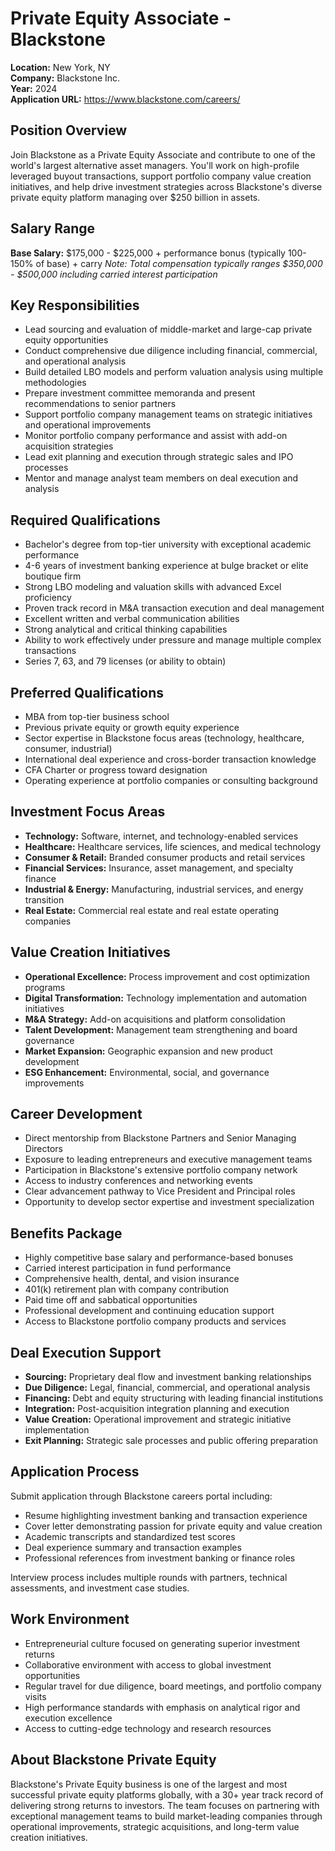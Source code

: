 # Private Equity Associate - Blackstone
**Location:** New York, NY  
**Company:** Blackstone Inc.  
**Year:** 2024  
**Application URL:** https://www.blackstone.com/careers/

## Position Overview
Join Blackstone as a Private Equity Associate and contribute to one of the world's largest alternative asset managers. You'll work on high-profile leveraged buyout transactions, support portfolio company value creation initiatives, and help drive investment strategies across Blackstone's diverse private equity platform managing over $250 billion in assets.

## Salary Range
**Base Salary:** $175,000 - $225,000 + performance bonus (typically 100-150% of base) + carry
*Note: Total compensation typically ranges $350,000 - $500,000 including carried interest participation*

## Key Responsibilities
- Lead sourcing and evaluation of middle-market and large-cap private equity opportunities
- Conduct comprehensive due diligence including financial, commercial, and operational analysis
- Build detailed LBO models and perform valuation analysis using multiple methodologies
- Prepare investment committee memoranda and present recommendations to senior partners
- Support portfolio company management teams on strategic initiatives and operational improvements
- Monitor portfolio company performance and assist with add-on acquisition strategies
- Lead exit planning and execution through strategic sales and IPO processes
- Mentor and manage analyst team members on deal execution and analysis

## Required Qualifications
- Bachelor's degree from top-tier university with exceptional academic performance
- 4-6 years of investment banking experience at bulge bracket or elite boutique firm
- Strong LBO modeling and valuation skills with advanced Excel proficiency
- Proven track record in M&A transaction execution and deal management
- Excellent written and verbal communication abilities
- Strong analytical and critical thinking capabilities
- Ability to work effectively under pressure and manage multiple complex transactions
- Series 7, 63, and 79 licenses (or ability to obtain)

## Preferred Qualifications
- MBA from top-tier business school
- Previous private equity or growth equity experience
- Sector expertise in Blackstone focus areas (technology, healthcare, consumer, industrial)
- International deal experience and cross-border transaction knowledge
- CFA Charter or progress toward designation
- Operating experience at portfolio companies or consulting background

## Investment Focus Areas
- **Technology:** Software, internet, and technology-enabled services
- **Healthcare:** Healthcare services, life sciences, and medical technology
- **Consumer & Retail:** Branded consumer products and retail services
- **Financial Services:** Insurance, asset management, and specialty finance
- **Industrial & Energy:** Manufacturing, industrial services, and energy transition
- **Real Estate:** Commercial real estate and real estate operating companies

## Value Creation Initiatives
- **Operational Excellence:** Process improvement and cost optimization programs
- **Digital Transformation:** Technology implementation and automation initiatives
- **M&A Strategy:** Add-on acquisitions and platform consolidation
- **Talent Development:** Management team strengthening and board governance
- **Market Expansion:** Geographic expansion and new product development
- **ESG Enhancement:** Environmental, social, and governance improvements

## Career Development
- Direct mentorship from Blackstone Partners and Senior Managing Directors
- Exposure to leading entrepreneurs and executive management teams
- Participation in Blackstone's extensive portfolio company network
- Access to industry conferences and networking events
- Clear advancement pathway to Vice President and Principal roles
- Opportunity to develop sector expertise and investment specialization

## Benefits Package
- Highly competitive base salary and performance-based bonuses
- Carried interest participation in fund performance
- Comprehensive health, dental, and vision insurance
- 401(k) retirement plan with company contribution
- Paid time off and sabbatical opportunities
- Professional development and continuing education support
- Access to Blackstone portfolio company products and services

## Deal Execution Support
- **Sourcing:** Proprietary deal flow and investment banking relationships
- **Due Diligence:** Legal, financial, commercial, and operational analysis
- **Financing:** Debt and equity structuring with leading financial institutions
- **Integration:** Post-acquisition integration planning and execution
- **Value Creation:** Operational improvement and strategic initiative implementation
- **Exit Planning:** Strategic sale processes and public offering preparation

## Application Process
Submit application through Blackstone careers portal including:
- Resume highlighting investment banking and transaction experience
- Cover letter demonstrating passion for private equity and value creation
- Academic transcripts and standardized test scores
- Deal experience summary and transaction examples
- Professional references from investment banking or finance roles

Interview process includes multiple rounds with partners, technical assessments, and investment case studies.

## Work Environment
- Entrepreneurial culture focused on generating superior investment returns
- Collaborative environment with access to global investment opportunities
- Regular travel for due diligence, board meetings, and portfolio company visits
- High performance standards with emphasis on analytical rigor and execution excellence
- Access to cutting-edge technology and research resources

## About Blackstone Private Equity
Blackstone's Private Equity business is one of the largest and most successful private equity platforms globally, with a 30+ year track record of delivering strong returns to investors. The team focuses on partnering with exceptional management teams to build market-leading companies through operational improvements, strategic acquisitions, and long-term value creation initiatives.